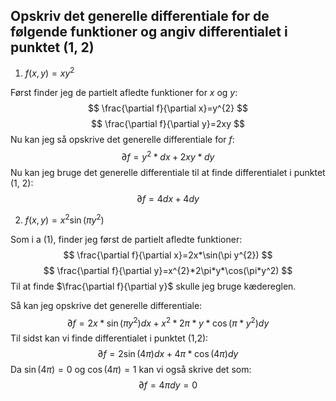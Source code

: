 ## Opskriv det generelle differentiale for de følgende funktioner og angiv differentialet i punktet (1, 2)

1. $f(x,y)=xy^{2}$ 

Først finder jeg de partielt afledte funktioner for $x$ og $y$:
$$
\frac{\partial f}{\partial x}=y^{2}
$$
$$
\frac{\partial f}{\partial y}=2xy
$$
Nu kan jeg så opskrive det generelle differentiale for $f$:
$$
\partial f=y^{2}*dx+2xy*dy
$$
Nu kan jeg bruge det generelle differentiale til at finde differentialet i punktet (1, 2):
$$
\partial f=4dx+4dy
$$



2. $f(x,y)=x^{2}\sin(\pi y^2)$ 

Som i a (1), finder jeg først de partielt afledte funktioner:
$$
\frac{\partial f}{\partial x}=2x*\sin(\pi y^{2})
$$
$$
\frac{\partial f}{\partial y}=x^{2}*2\pi*y*\cos(\pi*y^2)
$$
Til at finde $\frac{\partial f}{\partial y}$ skulle jeg bruge kædereglen.

Så kan jeg opskrive det generelle differentiale:
$$
\partial f=2x*\sin(\pi y^{2})dx+x^2*2\pi*y*\cos(\pi*y^{2})dy
$$
Til sidst kan vi finde differentialet i punktet (1,2):
$$
\partial f=2\sin(4\pi)dx+4\pi*\cos(4\pi)dy
$$
Da $\sin(4\pi)=0$ og $\cos(4\pi)=1$ kan vi også skrive det som:
$$
\partial f=4\pi dy=0
$$
